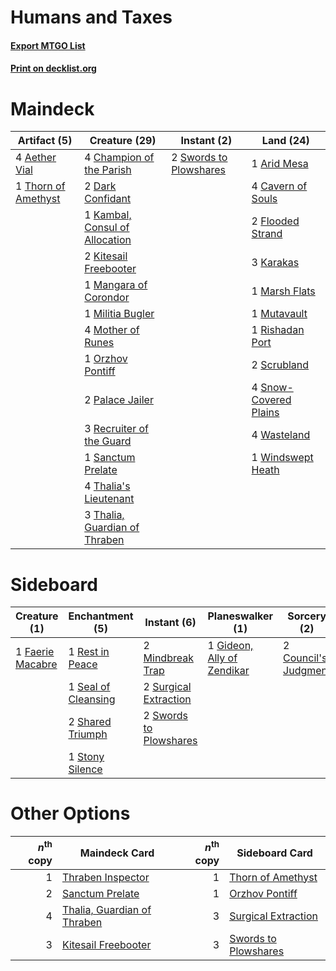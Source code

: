 # Humans and Taxes

#### [Export MTGO List](../collection/Humans%20and%20Taxes/Humans%20and%20Taxes.txt)
#### [Print on decklist.org](http://decklist.org/?deckmain=4%09Aether%20Vial%0A1%09Arid%20Mesa%0A4%09Cavern%20of%20Souls%0A4%09Champion%20of%20the%20Parish%0A2%09Dark%20Confidant%0A2%09Flooded%20Strand%0A1%09Kambal,%20Consul%20of%20Allocation%0A3%09Karakas%0A2%09Kitesail%20Freebooter%0A1%09Mangara%20of%20Corondor%0A1%09Marsh%20Flats%0A1%09Militia%20Bugler%0A4%09Mother%20of%20Runes%0A1%09Mutavault%0A1%09Orzhov%20Pontiff%0A2%09Palace%20Jailer%0A3%09Recruiter%20of%20the%20Guard%0A1%09Rishadan%20Port%0A1%09Sanctum%20Prelate%0A2%09Scrubland%0A4%09Snow-Covered%20Plains%0A2%09Swords%20to%20Plowshares%0A4%09Thalia's%20Lieutenant%0A3%09Thalia,%20Guardian%20of%20Thraben%0A1%09Thorn%20of%20Amethyst%0A4%09Wasteland%0A1%09Windswept%20Heath&deckside=2%09Council's%20Judgment%0A1%09Faerie%20Macabre%0A1%09Gideon,%20Ally%20of%20Zendikar%0A2%09Mindbreak%20Trap%0A1%09Rest%20in%20Peace%0A1%09Seal%20of%20Cleansing%0A2%09Shared%20Triumph%0A1%09Stony%20Silence%0A2%09Surgical%20Extraction%0A2%09Swords%20to%20Plowshares)
# Maindeck

|                                         Artifact (5)                                         |                                              Creature (29)                                              |                                           Instant (2)                                           |                                           Land (24)                                            |
|----------------------------------------------------------------------------------------------|---------------------------------------------------------------------------------------------------------|-------------------------------------------------------------------------------------------------|------------------------------------------------------------------------------------------------|
|4 [Aether Vial](http://gatherer.wizards.com/Pages/Card/Details.aspx?multiverseid=370514)      |4 [Champion of the Parish](http://gatherer.wizards.com/Pages/Card/Details.aspx?multiverseid=409580)      |2 [Swords to Plowshares](http://gatherer.wizards.com/Pages/Card/Details.aspx?multiverseid=383119)|1 [Arid Mesa](http://gatherer.wizards.com/Pages/Card/Details.aspx?multiverseid=426054)          |
|1 [Thorn of Amethyst](http://gatherer.wizards.com/Pages/Card/Details.aspx?multiverseid=140166)|2 [Dark Confidant](http://gatherer.wizards.com/Pages/Card/Details.aspx?multiverseid=370413)              |                                                                                                 |4 [Cavern of Souls](http://gatherer.wizards.com/Pages/Card/Details.aspx?multiverseid=426057)    |
|                                                                                              |1 [Kambal, Consul of Allocation](http://gatherer.wizards.com/Pages/Card/Details.aspx?multiverseid=417756)|                                                                                                 |2 [Flooded Strand](http://gatherer.wizards.com/Pages/Card/Details.aspx?multiverseid=405098)     |
|                                                                                              |2 [Kitesail Freebooter](http://gatherer.wizards.com/Pages/Card/Details.aspx?multiverseid=435264)         |                                                                                                 |3 [Karakas](http://gatherer.wizards.com/Pages/Card/Details.aspx?multiverseid=201198)            |
|                                                                                              |1 [Mangara of Corondor](http://gatherer.wizards.com/Pages/Card/Details.aspx?multiverseid=113563)         |                                                                                                 |1 [Marsh Flats](http://gatherer.wizards.com/Pages/Card/Details.aspx?multiverseid=426064)        |
|                                                                                              |1 [Militia Bugler](http://gatherer.wizards.com/Pages/Card/Details.aspx?multiverseid=447165)              |                                                                                                 |1 [Mutavault](http://gatherer.wizards.com/Pages/Card/Details.aspx?multiverseid=152724)          |
|                                                                                              |4 [Mother of Runes](http://gatherer.wizards.com/Pages/Card/Details.aspx?multiverseid=413564)             |                                                                                                 |1 [Rishadan Port](http://gatherer.wizards.com/Pages/Card/Details.aspx?multiverseid=442235)      |
|                                                                                              |1 [Orzhov Pontiff](http://gatherer.wizards.com/Pages/Card/Details.aspx?multiverseid=96844)               |                                                                                                 |2 [Scrubland](http://gatherer.wizards.com/Pages/Card/Details.aspx?multiverseid=383083)          |
|                                                                                              |2 [Palace Jailer](http://gatherer.wizards.com/Pages/Card/Details.aspx?multiverseid=416775)               |                                                                                                 |4 [Snow-Covered Plains](http://gatherer.wizards.com/Pages/Card/Details.aspx?multiverseid=184815)|
|                                                                                              |3 [Recruiter of the Guard](http://gatherer.wizards.com/Pages/Card/Details.aspx?multiverseid=416779)      |                                                                                                 |4 [Wasteland](http://gatherer.wizards.com/Pages/Card/Details.aspx?multiverseid=413790)          |
|                                                                                              |1 [Sanctum Prelate](http://gatherer.wizards.com/Pages/Card/Details.aspx?multiverseid=416780)             |                                                                                                 |1 [Windswept Heath](http://gatherer.wizards.com/Pages/Card/Details.aspx?multiverseid=405115)    |
|                                                                                              |4 [Thalia's Lieutenant](http://gatherer.wizards.com/Pages/Card/Details.aspx?multiverseid=409783)         |                                                                                                 |                                                                                                |
|                                                                                              |3 [Thalia, Guardian of Thraben](http://gatherer.wizards.com/Pages/Card/Details.aspx?multiverseid=442025) |                                                                                                 |                                                                                                |


# Sideboard

|                                       Creature (1)                                        |                                       Enchantment (5)                                        |                                           Instant (6)                                           |                                          Planeswalker (1)                                           |                                          Sorcery (2)                                          |
|-------------------------------------------------------------------------------------------|----------------------------------------------------------------------------------------------|-------------------------------------------------------------------------------------------------|-----------------------------------------------------------------------------------------------------|-----------------------------------------------------------------------------------------------|
|1 [Faerie Macabre](http://gatherer.wizards.com/Pages/Card/Details.aspx?multiverseid=370410)|1 [Rest in Peace](http://gatherer.wizards.com/Pages/Card/Details.aspx?multiverseid=442021)    |2 [Mindbreak Trap](http://gatherer.wizards.com/Pages/Card/Details.aspx?multiverseid=197532)      |1 [Gideon, Ally of Zendikar](http://gatherer.wizards.com/Pages/Card/Details.aspx?multiverseid=401897)|2 [Council's Judgment](http://gatherer.wizards.com/Pages/Card/Details.aspx?multiverseid=382896)|
|                                                                                           |1 [Seal of Cleansing](http://gatherer.wizards.com/Pages/Card/Details.aspx?multiverseid=383085)|2 [Surgical Extraction](http://gatherer.wizards.com/Pages/Card/Details.aspx?multiverseid=397706) |                                                                                                     |                                                                                               |
|                                                                                           |2 [Shared Triumph](http://gatherer.wizards.com/Pages/Card/Details.aspx?multiverseid=40127)    |2 [Swords to Plowshares](http://gatherer.wizards.com/Pages/Card/Details.aspx?multiverseid=383119)|                                                                                                     |                                                                                               |
|                                                                                           |1 [Stony Silence](http://gatherer.wizards.com/Pages/Card/Details.aspx?multiverseid=425850)    |                                                                                                 |                                                                                                     |                                                                                               |


# Other Options

|*n*<sup>th</sup> copy|                                            Maindeck Card                                             |*n*<sup>th</sup> copy|                                        Sideboard Card                                         |
|--------------------:|------------------------------------------------------------------------------------------------------|--------------------:|-----------------------------------------------------------------------------------------------|
|                    1|[Thraben Inspector](http://gatherer.wizards.com/Pages/Card/Details.aspx?multiverseid=409784)          |                    1|[Thorn of Amethyst](http://gatherer.wizards.com/Pages/Card/Details.aspx?multiverseid=140166)   |
|                    2|[Sanctum Prelate](http://gatherer.wizards.com/Pages/Card/Details.aspx?multiverseid=416780)            |                    1|[Orzhov Pontiff](http://gatherer.wizards.com/Pages/Card/Details.aspx?multiverseid=96844)       |
|                    4|[Thalia, Guardian of Thraben](http://gatherer.wizards.com/Pages/Card/Details.aspx?multiverseid=442025)|                    3|[Surgical Extraction](http://gatherer.wizards.com/Pages/Card/Details.aspx?multiverseid=397706) |
|                    3|[Kitesail Freebooter](http://gatherer.wizards.com/Pages/Card/Details.aspx?multiverseid=435264)        |                    3|[Swords to Plowshares](http://gatherer.wizards.com/Pages/Card/Details.aspx?multiverseid=383119)|

